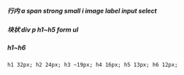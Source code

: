 ##### 行内 a span strong  small i image label input select
##### 块状 div p h1~h5 form ul 
##### h1~h6 
```
h1 32px; h2 24px; h3 ~19px; h4 16px; h5 13px; h6 12px;
```